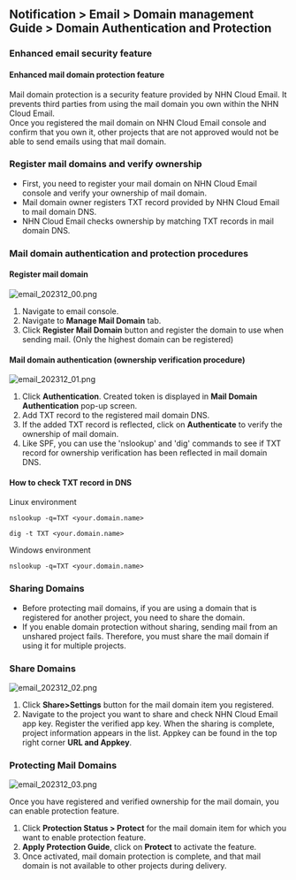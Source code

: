 ## Notification > Email > Domain management Guide > Domain Authentication and Protection

### Enhanced email security feature

#### Enhanced mail domain protection feature

Mail domain protection is a security feature provided by NHN Cloud Email. It prevents third parties from using the mail domain you own within the NHN Cloud
Email.
<br> Once you registered the mail domain on NHN Cloud Email console and confirm that you own it, other projects that are not approved would not be able to send
emails using that mail domain.

### Register mail domains and verify ownership

- First, you need to register your mail domain on NHN Cloud Email console and verify your ownership of mail domain.
- Mail domain owner registers TXT record provided by NHN Cloud Email to mail domain DNS.
- NHN Cloud Email checks ownership by matching TXT records in mail domain DNS.

### Mail domain authentication and protection procedures

#### Register mail domain

![email_202312_00.png](https://kr1-api-object-storage.nhncloudservice.com/v1/AUTH_2acdfabf4efe4efc8a04c00b348110c9/cdn_origin/prod_email/email_202312_00_en.png)

1. Navigate to email console.
2. Navigate to **Manage Mail Domain** tab.
3. Click **Register Mail Domain** button and register the domain to use when sending mail. (Only the highest domain can be registered)

#### Mail domain authentication (ownership verification procedure)

![email_202312_01.png](https://kr1-api-object-storage.nhncloudservice.com/v1/AUTH_2acdfabf4efe4efc8a04c00b348110c9/cdn_origin/prod_email/email_202312_01_en.png)

1. Click **Authentication**. Created token is displayed in **Mail Domain Authentication** pop-up screen.
2. Add TXT record to the registered mail domain DNS.
3. If the added TXT record is reflected, click on **Authenticate** to verify the ownership of mail domain.
4. Like SPF, you can use the 'nslookup' and 'dig' commands to see if TXT record for ownership verification has been reflected in mail domain DNS.

#### How to check TXT record in DNS

Linux environment

``` 
nslookup -q=TXT <your.domain.name> 
```

``` 
dig -t TXT <your.domain.name> 
```

Windows environment

```
nslookup -q=TXT <your.domain.name> 
```

### Sharing Domains

- Before protecting mail domains, if you are using a domain that is registered for another project, you need to share the domain.
- If you enable domain protection without sharing, sending mail from an unshared project fails. Therefore, you must share the mail domain if using it for
  multiple projects.

### Share Domains

![email_202312_02.png](https://kr1-api-object-storage.nhncloudservice.com/v1/AUTH_2acdfabf4efe4efc8a04c00b348110c9/cdn_origin/prod_email/email_202312_02_en.png)

1. Click **Share>Settings** button for the mail domain item you registered.
2. Navigate to the project you want to share and check NHN Cloud Email app key. Register the verified app key. When the sharing is complete, project information
   appears in the list. Appkey can be found in the top right corner **URL and Appkey**.

### Protecting Mail Domains

![email_202312_03.png](https://kr1-api-object-storage.nhncloudservice.com/v1/AUTH_2acdfabf4efe4efc8a04c00b348110c9/cdn_origin/prod_email/email_202312_03_en.png)

Once you have registered and verified ownership for the mail domain, you can enable protection feature.

1. Click **Protection Status > Protect** for the mail domain item for which you want to enable protection feature.
2. **Apply Protection Guide**, click on **Protect** to activate the feature.
3. Once activated, mail domain protection is complete, and that mail domain is not available to other projects during delivery.

